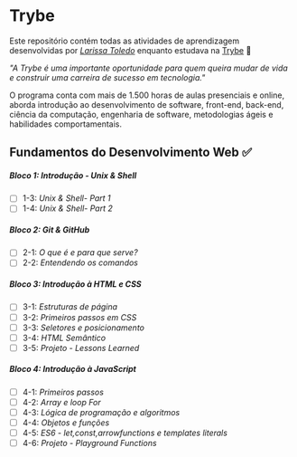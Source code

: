 # Trybe

Este repositório contém todas as atividades de aprendizagem desenvolvidas por _[Larissa Toledo](https://www.linkedin.com/in/larissa-toledo-8a820a230/)_ enquanto estudava na [Trybe](https://www.betrybe.com/) :rocket:

_"A Trybe é uma importante oportunidade para quem queira mudar de vida e construir uma carreira de sucesso em tecnologia."_

O programa conta com mais de 1.500 horas de aulas presenciais e online, aborda introdução ao desenvolvimento de software, front-end, back-end, ciência da computação, engenharia de software, metodologias ágeis e habilidades comportamentais.

## Fundamentos do Desenvolvimento Web :white_check_mark:

##### Bloco 1: Introdução - Unix & Shell

- [ ] 1-3: _Unix & Shell- Part 1_
- [ ] 1-4: _Unix & Shell- Part 2_

##### Bloco 2: Git & GitHub

- [ ] 2-1: _O que é e para que serve?_
- [ ] 2-2: _Entendendo os comandos_

##### Bloco 3: Introdução à HTML e CSS

- [ ] 3-1: _Estruturas de página_
- [ ] 3-2: _Primeiros passos em CSS_
- [ ] 3-3: _Seletores e posicionamento_
- [ ] 3-4: _HTML Semântico_
- [ ] 3-5: _Projeto - Lessons Learned_

##### Bloco 4: Introdução à JavaScript

- [ ] 4-1: _Primeiros passos_
- [ ] 4-2: _Array e loop For_
- [ ] 4-3: _Lógica de programação e algoritmos_
- [ ] 4-4: _Objetos e funções_
- [ ] 4-5: _ES6 - let,const,arrowfunctions e templates literals_
- [ ] 4-6: _Projeto - Playground Functions_
